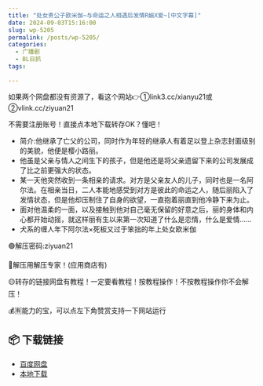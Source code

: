 ```yaml
---
title: "处女贵公子欧米伽~与命运之人相遇后发情R娠X爱~[中文字幕]"
date: 2024-09-03T15:16:00
slug: wp-5205
permalink: /posts/wp-5205/
categories:
  - 广播剧
  - BL日抓
tags:

---
```


如果两个网盘都没有资源了，看这个网站👉①link3.cc/xianyu21或②vlink.cc/ziyuan21

不需要注册账号！直接点本地下载转存OK？懂吧！

*   简介:他继承了亡父的公司，同时作为年轻的继承人有着足以登上杂志封面级别的美貌，他便是樱小路丽。
*   他虽是父亲与情人之间生下的孩子，但是他还是将父亲遗留下来的公司发展成了比之前更强大的状态。
*   某一天他突然收到一条相亲的请求。对方是父亲友人的儿子，同时也是一名阿尔法。在相亲当日，二人本能地感受到对方是彼此的命运之人，随后丽陷入了发情状态，但是他却压制住了自身的欲望，一直抱着丽直到他冷静下来为止。
*   面对他温柔的一面，以及接触到他对自己毫无保留的好意之后，丽的身体和内心都开始动摇，就这样丽有生以来第一次知道了什么是恋情，什么是爱情……
*   犬系的缠人年下阿尔法×死板又过于笨拙的年上处女欧米伽

🟢解压密码:ziyuan21

🔵解压用解压专家！(应用商店有)

🟡转存的链接网盘有教程！一定要看教程！按教程操作！不按教程操作你不会解压！

💰🈶能力的宝，可以点左下角赞赏支持一下网站运行

## 📦 下载链接
- [百度网盘](https://blziyuan21.com/pay-download/5205?key=d5ebde3078&down_id=0)
- [本地下载](https://blziyuan21.com/pay-download/5205?key=d5ebde3078&down_id=1)

